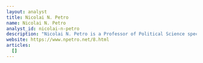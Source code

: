 ```yaml
---
layout: analyst
title: Nicolai N. Petro
name: Nicolai N. Petro
analyst_id: nicolai-n-petro
description: "Nicolai N. Petro is a Professor of Political Science specializing in Russian and Eurasian politics, known for his critical analysis of East-West relations and advocacy for diplomatic engagement."
website: https://www.npetro.net/8.html
articles:
  []
---
```


